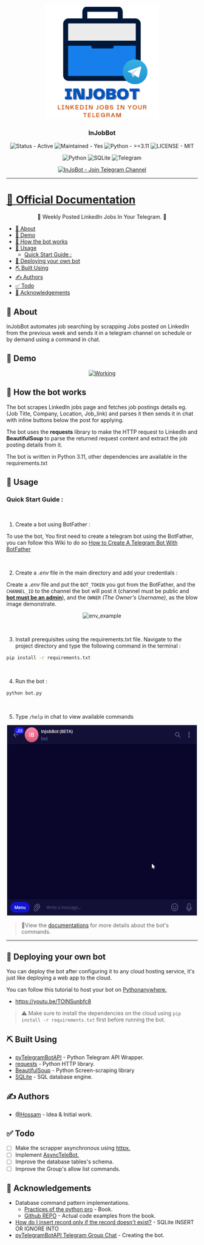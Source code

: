 <p align="center">
  <a href="" rel="noopener">
 <img width=300px height=300px src="src\images\bot_logo.png" alt="Bot logo"></a>
</p>
 
<h3 align="center">InJobBot</h3>
<div align="center">

  ![Status - Active](https://img.shields.io/badge/Status-Active-2ea44f?logo=Cachet&logoColor=green)
  ![Maintained - Yes](https://img.shields.io/badge/Maintained-Yes-2ea44f)
  ![Python - >=3.11](https://img.shields.io/badge/Python->=3.11-blue?logo=Python)
  ![LICENSE - MIT](https://img.shields.io/badge/LICENSE-MIT-yellow)

  ![Python](https://img.shields.io/badge/python-3670A0?style=for-the-badge&logo=python&logoColor=ffdd54)
  ![SQLite](https://img.shields.io/badge/sqlite-%2307405e.svg?style=for-the-badge&logo=sqlite&logoColor=white)
  ![Telegram](https://img.shields.io/badge/Telegram-2CA5E0?style=for-the-badge&logo=telegram&logoColor=white)

  [![InJoBot - Join Telegram Channel](https://img.shields.io/badge/InJoBot-Join_Telegram_Channel-blue?style=for-the-badge&logo=telegram)](https://t.me/itsinjobbot)

</div>

---

# [📄 Official Documentation](https://hossam-elshabory.github.io/InJobBot/0.1/) <!-- omit from toc -->

<p align="center"> 🤖 Weekly Posted LinkedIn Jobs In Your Telegram. 🤖
    <br> 
</p>

- [🧐 About ](#-about-)
- [🎥 Demo ](#-demo-)
- [💭 How the bot works ](#-how-the-bot-works-)
- [🎈 Usage ](#-usage-)
  - [Quick Start Guide :](#quick-start-guide-)
- [🚀 Deploying your own bot ](#-deploying-your-own-bot-)
- [⛏️ Built Using ](#️-built-using-)
- [✍️ Authors ](#️-authors-)
- [✅ Todo ](#-todo-)
- [🎉 Acknowledgements ](#-acknowledgements-)

## 🧐 About <a name = "about"></a>
InJobBot automates job searching by scrapping Jobs posted on LinkedIn from the previous week and sends it in a telegram channel on schedule or by demand using a command in chat.

## 🎥 Demo <a name = "demo"></a>
<p align="center">
  <a href="" rel="noopener">
 <img width=500px height=500px src="src\images\example.gif" alt="Working"></a>
</p>

## 💭 How the bot works <a name = "working"></a>

The bot scrapes LinkedIn jobs page and fetches job postings details eg. (Job Title, Company, Location, Job_link) and parses it then sends it in chat with inline buttons below the post for applying.

The bot uses the **requests** library to make the HTTP request to LinkedIn and **BeautifulSoup** to parse the returned request content and extract the job posting details from it.

The bot is written in Python 3.11, other dependencies are available in the requirements.txt

## 🎈 Usage <a name = "usage"></a>

### Quick Start Guide :

<br>

1. Create a bot using BotFather :

To use the bot, You first need to create a telegram bot using
the BotFather, you can follow this Wiki to do so [How to Create A Telegram Bot With BotFather](https://hossam-elshabory.github.io/InJobBot/0.1/01_Tutorial%20-%20User%20Guide/01_creating_bot_token/)

<br>

2. Create a *.env* file in the main directory and add your credentials : 

Create a *.env* file and put the `BOT_TOKEN` you got from the BotFather, and the `CHANNEL_ID` to the channel the bot will post it (channel must be public and **<ins>bot must be an admin</ins>**), and the `OWNER` *(The Owner's Username)*, as the blow image demonstrate.

<div align="center">

![env_example](https://github.com/hossam-elshabory/InJobBot/blob/main/src/images/env_file_example.png) 

</div>

<br>

3. Install prerequisites using the requirements.txt file.
Navigate to the project directory and type the following command in the terminal :

```bash
pip install -r requirements.txt
```

<br>

4. Run the bot :

```bash
python bot.py
```
<br>

5. Type `/help` in chat to view available commands

<p align="center">
  <a href="" rel="noopener">
 <img width=500px height=500px src="src\images\help_command_owner.gif" alt="help command"></a>
</p>

> 🛑View the [documentations](https://hossam-elshabory.github.io/InJobBot/0.1/) for more details about the bot's commands.
***

## 🚀 Deploying your own bot <a name = "deployment"></a>
You can deploy the bot after configuring it to any cloud hosting service, it's just like deploying a web app to the cloud.

You can follow this tutorial to host your bot on [Pythonanywhere.](https://www.pythonanywhere.com)
  - https://youtu.be/TOlNSunbfc8

> ⚠ Make sure to install the dependencies on the cloud using `pip install -r requirements.txt` first before running the bot.

## ⛏️ Built Using <a name = "built_using"></a>
+ [pyTelegramBotAPI](https://pypi.org/project/pyTelegramBotAPI/) - Python Telegram API Wrapper.
+ [requests](https://pypi.org/project/requests/) - Python HTTP library.
+ [BeautifulSoup](https://pypi.org/project/beautifulsoup4/) - Python Screen-scraping library
+ [SQLite](https://www.sqlite.org/about.html) - SQL database engine.

## ✍️ Authors <a name = "authors"></a>
+ [@Hossam](https://github.com/hossam-elshabory) - Idea & Initial work.

## ✅ Todo <a name = "TODO"></a>
- [ ] Make the scrapper asynchronous using [httpx.](https://www.python-httpx.org)
- [ ] Implement [AsyncTeleBot.](https://pytba.readthedocs.io/en/latest/async_version/index.html)
- [ ] Improve the database tables's schema.
- [ ] Improve the Group's allow list commands.

## 🎉 Acknowledgements <a name = "acknowledgement"></a>
+ Database command pattern implementations.
  + [Practices of the python pro](https://www.amazon.com/Practices-Python-Pro-Dane-Hillard/dp/1617296082) - Book.
  + [Github REPO](https://github.com/daneah/practices-of-the-python-pro/tree/98bd0a1273d3a3d75f20069cc38d112ea09e6cec/ch10) - Actual code examples from the book. 
+ [How do I insert record only if the record doesn't exist?](https://dba.stackexchange.com/questions/189058/how-do-i-insert-record-only-if-the-record-doesnt-exist) - SQLite INSERT OR IGNORE INTO 
+ [pyTelegramBotAPI Telegram Group Chat](t.me/pyTelegramBotAPI) - Creating the bot.
